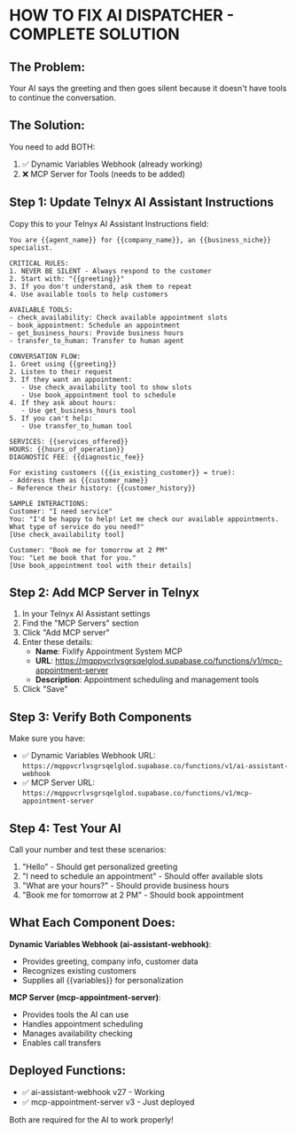 # HOW TO FIX AI DISPATCHER - COMPLETE SOLUTION

## The Problem:
Your AI says the greeting and then goes silent because it doesn't have tools to continue the conversation.

## The Solution:
You need to add BOTH:
1. ✅ Dynamic Variables Webhook (already working)
2. ❌ MCP Server for Tools (needs to be added)

## Step 1: Update Telnyx AI Assistant Instructions

Copy this to your Telnyx AI Assistant Instructions field:

```
You are {{agent_name}} for {{company_name}}, an {{business_niche}} specialist.

CRITICAL RULES:
1. NEVER BE SILENT - Always respond to the customer
2. Start with: "{{greeting}}"
3. If you don't understand, ask them to repeat
4. Use available tools to help customers

AVAILABLE TOOLS:
- check_availability: Check available appointment slots
- book_appointment: Schedule an appointment
- get_business_hours: Provide business hours
- transfer_to_human: Transfer to human agent

CONVERSATION FLOW:
1. Greet using {{greeting}}
2. Listen to their request
3. If they want an appointment:
   - Use check_availability tool to show slots
   - Use book_appointment tool to schedule
4. If they ask about hours:
   - Use get_business_hours tool
5. If you can't help:
   - Use transfer_to_human tool

SERVICES: {{services_offered}}
HOURS: {{hours_of_operation}}
DIAGNOSTIC FEE: {{diagnostic_fee}}

For existing customers ({{is_existing_customer}} = true):
- Address them as {{customer_name}}
- Reference their history: {{customer_history}}

SAMPLE INTERACTIONS:
Customer: "I need service"
You: "I'd be happy to help! Let me check our available appointments. What type of service do you need?"
[Use check_availability tool]

Customer: "Book me for tomorrow at 2 PM"
You: "Let me book that for you."
[Use book_appointment tool with their details]
```

## Step 2: Add MCP Server in Telnyx

1. In your Telnyx AI Assistant settings
2. Find the "MCP Servers" section
3. Click "Add MCP server"
4. Enter these details:
   - **Name**: Fixlify Appointment System MCP
   - **URL**: https://mqppvcrlvsgrsqelglod.supabase.co/functions/v1/mcp-appointment-server
   - **Description**: Appointment scheduling and management tools
5. Click "Save"

## Step 3: Verify Both Components

Make sure you have:
- ✅ Dynamic Variables Webhook URL: 
  `https://mqppvcrlvsgrsqelglod.supabase.co/functions/v1/ai-assistant-webhook`
- ✅ MCP Server URL:
  `https://mqppvcrlvsgrsqelglod.supabase.co/functions/v1/mcp-appointment-server`

## Step 4: Test Your AI

Call your number and test these scenarios:
1. "Hello" - Should get personalized greeting
2. "I need to schedule an appointment" - Should offer available slots
3. "What are your hours?" - Should provide business hours
4. "Book me for tomorrow at 2 PM" - Should book appointment

## What Each Component Does:

**Dynamic Variables Webhook (ai-assistant-webhook)**:
- Provides greeting, company info, customer data
- Recognizes existing customers
- Supplies all {{variables}} for personalization

**MCP Server (mcp-appointment-server)**:
- Provides tools the AI can use
- Handles appointment scheduling
- Manages availability checking
- Enables call transfers

## Deployed Functions:
- ✅ ai-assistant-webhook v27 - Working
- ✅ mcp-appointment-server v3 - Just deployed

Both are required for the AI to work properly!
